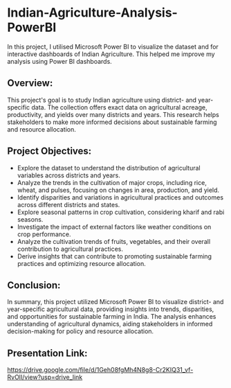 # Indian-Agriculture-Analysis-PowerBI
In this project, I utilised Microsoft Power BI to visualize the dataset and for interactive dashboards of Indian Agriculture. This helped me improve my analysis using Power BI dashboards.

## Overview:
This project's goal is to study Indian agriculture using district- and year-specific data. The collection offers exact data on agricultural acreage, productivity, and yields over many districts and years. This research helps stakeholders to make more informed decisions about sustainable farming and resource allocation.

## Project Objectives:
- Explore the dataset to understand the distribution of agricultural variables across districts and years.
- Analyze the trends in the cultivation of major crops, including rice, wheat, and pulses, focusing on changes in area, production, and yield.
- Identify disparities and variations in agricultural practices and outcomes across different districts and states.
- Explore seasonal patterns in crop cultivation, considering kharif and rabi seasons.
- Investigate the impact of external factors like weather conditions on crop performance.
- Analyze the cultivation trends of fruits, vegetables, and their overall contribution to agricultural practices.
- Derive insights that can contribute to promoting sustainable farming practices and optimizing resource allocation.

## Conclusion: 
In summary, this project utilized Microsoft Power BI to visualize district- and year-specific agricultural data, providing insights into trends, disparities, and opportunities for sustainable farming in India. The analysis enhances understanding of agricultural dynamics, aiding stakeholders in informed decision-making for policy and resource allocation.

## Presentation Link:
https://drive.google.com/file/d/1Geh08fgMh4N8g8-Cr2KIQ31_vf-RvOlI/view?usp=drive_link
